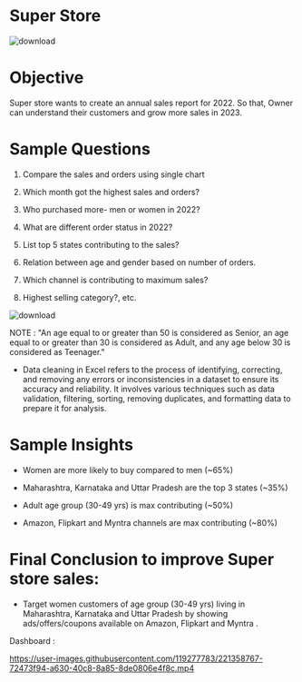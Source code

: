 # Super Store 

![download](https://user-images.githubusercontent.com/119277783/221358979-42854e55-3b58-419c-a6ad-4340233103c6.png)



# Objective

Super store wants to create an annual sales report for 2022. 
So that, Owner can understand their customers and grow more sales in 2023.


# Sample Questions

 1. Compare the sales and orders using single chart

 2. Which month got the highest sales and orders?

 3. Who purchased more- men or women in 2022?

 4. What are different order status in 2022?

 5. List top 5 states contributing to the sales?

 6. Relation between age and gender based on number of orders. 

 7. Which channel is contributing to maximum sales?

 8. Highest selling category?, etc.
 
 
 ![download](https://user-images.githubusercontent.com/119277783/221359013-f8c52a8a-fc1c-4e9d-9b09-ec5bb372bb58.jpg)




NOTE :  "An age equal to or greater than 50 is considered as Senior, an age equal to or greater than 30 is considered as Adult, and any age below 30 is considered as Teenager."

 - Data cleaning in Excel refers to the process of identifying, correcting, and removing any errors or inconsistencies in a dataset to ensure its accuracy and reliability. It involves various techniques such as data validation, filtering, sorting, removing duplicates, and formatting data to prepare it for analysis.



# Sample Insights

  - Women are more likely to buy compared to men (~65%)

  - Maharashtra, Karnataka and Uttar Pradesh are the top 3 states (~35%)

  - Adult age group (30-49 yrs) is max contributing (~50%)

  - Amazon, Flipkart and Myntra channels are max contributing (~80%)



# Final Conclusion to improve Super store sales:

 - Target women customers of age group (30-49 yrs) living in Maharashtra, Karnataka and Uttar Pradesh by showing ads/offers/coupons available on Amazon, Flipkart and Myntra .


Dashboard :

https://user-images.githubusercontent.com/119277783/221358767-72473f94-a630-40c8-8a85-8de0806e4f8c.mp4



